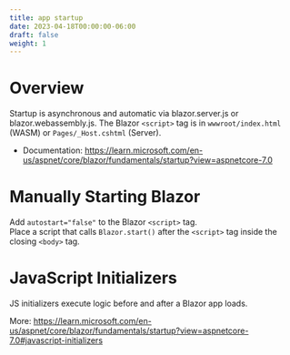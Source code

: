 ```yaml
---
title: app startup
date: 2023-04-18T00:00:00-06:00
draft: false
weight: 1
---
```


# Overview
Startup is asynchronous and automatic via blazor.server.js or blazor.webassembly.js.  The Blazor `<script>` tag is in `wwwroot/index.html` (WASM) or `Pages/_Host.cshtml` (Server).
- Documentation: https://learn.microsoft.com/en-us/aspnet/core/blazor/fundamentals/startup?view=aspnetcore-7.0

# Manually Starting Blazor
Add `autostart="false"` to the Blazor `<script>` tag.  
Place a script that calls `Blazor.start()` after the `<script>` tag inside the closing `<body>` tag.

# JavaScript Initializers
JS initializers execute logic before and after a Blazor app loads.

More: https://learn.microsoft.com/en-us/aspnet/core/blazor/fundamentals/startup?view=aspnetcore-7.0#javascript-initializers
